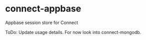 # connect-appbase
Appbase session store for Connect

ToDo: Update usage details. For now look into connect-mongodb. 
